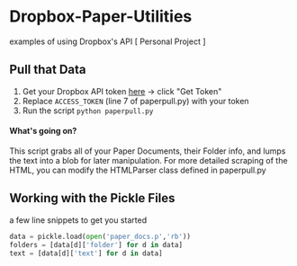 # Dropbox-Paper-Utilities
examples of using Dropbox's API  [ Personal Project ]


## Pull that Data 
1. Get your Dropbox API token [here](https://dropbox.github.io/dropbox-api-v2-explorer/#paper_docs/list) -> click "Get Token"
2. Replace ``ACCESS_TOKEN`` (line 7 of paperpull.py) with your token
3. Run the script
`` python paperpull.py ``
#### What's going on?
This script grabs all of your Paper Documents, their Folder info, and lumps the text into a blob for later manipulation.  For more detailed scraping of the HTML, you can modify the HTMLParser class defined in paperpull.py

## Working with the Pickle Files
a few line snippets to get you started

```python
data = pickle.load(open('paper_docs.p','rb'))
folders = [data[d]['folder'] for d in data]
text = [data[d]['text'] for d in data]
```